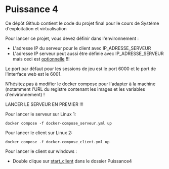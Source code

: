 # Puissance 4

Ce dépôt Github contient le code du projet final pour le cours de Système d'exploitation et virtualisation

Pour lancer ce projet, vous devez définir dans l'environnement :
- L'adresse IP du serveur pour le client avec IP_ADRESSE_SERVEUR
- L'adresse IP serveur peut aussi être définie avec IP_ADRESSE_SERVEUR mais ceci est <ins>optionnelle</ins> !!!

Le port par défaut pour les sessions de jeu est le port 6000 et le port de l'interface web est le 6001.

N'hésitez pas à modifier le docker compose pour l'adapter à la machine (notamment l'URL du registre contenant les
images et les variables d'environnement) !

LANCER LE SERVEUR EN PREMIER !!!

Pour lancer le serveur sur Linux 1:
```shell
docker compose -f docker-compose_serveur.yml up
```

Pour lancer le client sur Linux 2:
```shell
docker compose -f docker-compose_client.yml up
```

Pour lancer le client sur windows :
- Double clique sur <ins>start_client</ins> dans le dossier Puissance4
